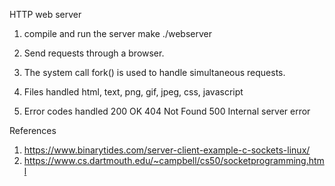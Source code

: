 HTTP web server

1. compile and run the server
        make
        ./webserver

2. Send requests through a browser.

3. The system call fork() is used to handle simultaneous requests.

4. Files handled
        html, text, png, gif, jpeg, css, javascript
        
5. Error codes handled
        200 OK
        404 Not Found
        500 Internal server error 

References
1. https://www.binarytides.com/server-client-example-c-sockets-linux/
2. https://www.cs.dartmouth.edu/~campbell/cs50/socketprogramming.html